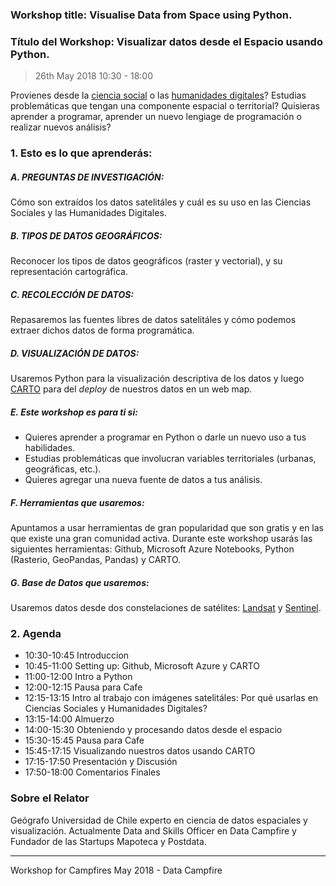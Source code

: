 ### Workshop title: Visualise Data from Space using Python.

### Título del Workshop: Visualizar datos desde el Espacio usando Python.

> 26th May 2018 10:30 - 18:00

Provienes desde la [ciencia social](http://www.esrc.ac.uk/about-us/what-is-social-science/) o las [humanidades digitales](http://shc.stanford.edu/digital-humanities)? Estudias problemáticas que tengan una componente espacial o territorial? Quisieras aprender a programar, aprender un nuevo lengiage de programación o realizar nuevos análisis?

### 1. Esto es lo que aprenderás:

##### A. PREGUNTAS DE INVESTIGACIÓN:
Cómo son extraídos los datos satelitáles y cuál es su uso en las Ciencias Sociales y las Humanidades Digitales.

##### B. TIPOS DE DATOS GEOGRÁFICOS:
Reconocer los tipos de datos geográficos (raster y vectorial), y su representación cartográfica.

##### C. RECOLECCIÓN DE DATOS:
Repasaremos las fuentes libres de datos satelitáles y cómo podemos extraer dichos datos de forma programática.

##### D. VISUALIZACIÓN DE DATOS:
Usaremos Python para la visualización descriptiva de los datos y luego [CARTO](https://carto.com/) para del *deploy* de nuestros datos en un web map.

##### E. Este workshop es para ti si:
- Quieres aprender a programar en Python o darle un nuevo uso a tus habilidades.
- Estudias problemáticas que involucran variables territoriales (urbanas, geográficas, etc.).
- Quieres agregar una nueva fuente de datos a tus análisis.

##### F. Herramientas que usaremos:
Apuntamos a usar herramientas de gran popularidad que son gratis y en las que existe una gran comunidad activa.  Durante este workshop usarás las siguientes herramientas: Github, Microsoft Azure Notebooks, Python (Rasterio, GeoPandas, Pandas) y CARTO.  

##### G. Base de Datos que usaremos:
Usaremos datos desde dos constelaciones de satélites: [Landsat](https://landsat.usgs.gov/) y [Sentinel](https://www.esa.int/Our_Activities/Observing_the_Earth).

### 2. Agenda
+ 10:30-10:45	Introduccion
+ 10:45-11:00 Setting up: Github, Microsoft Azure y CARTO
+ 11:00-12:00	Intro a Python
+ 12:00-12:15	Pausa para Cafe
+ 12:15-13:15	Intro al trabajo con imágenes satelitáles: Por qué usarlas en Ciencias Sociales y Humanidades Digitales?
+ 13:15-14:00 Almuerzo
+ 14:00-15:30	Obteniendo y procesando datos desde el espacio
+ 15:30-15:45	Pausa para Cafe
+ 15:45-17:15	Visualizando nuestros datos usando CARTO
+ 17:15-17:50	Presentación y Discusión
+ 17:50-18:00	Comentarios Finales

### Sobre el Relator
Geógrafo Universidad de Chile experto en ciencia de datos espaciales y visualización. Actualmente Data and Skills Officer en Data Campfire y Fundador de las Startups Mapoteca y Postdata.


---
Workshop for Campfires May 2018 - Data Campfire
